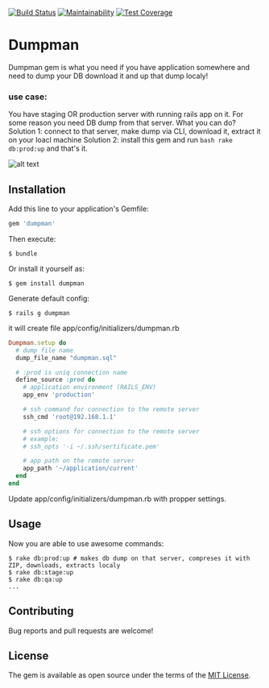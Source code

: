 [![Build Status](https://travis-ci.org/skcc321/dumpman.svg?branch=master)](https://travis-ci.org/skcc321/dumpman)
[![Maintainability](https://api.codeclimate.com/v1/badges/3f69b1bb862be2a7e6ce/maintainability)](https://codeclimate.com/github/skcc321/dumpman/maintainability)
[![Test Coverage](https://api.codeclimate.com/v1/badges/3f69b1bb862be2a7e6ce/test_coverage)](https://codeclimate.com/github/skcc321/dumpman/test_coverage)

# Dumpman
Dumpman gem is what you need if you have application somewhere and need to dump your DB download it and up that dump localy!

### use case:
You have staging OR production server with running rails app on it.
For some reason you need DB dump from that server.
What you can do?
Solution 1: connect to that server, make dump via CLI, download it, extract it on your loacl machine
Solution 2: install this gem and run ```bash rake db:prod:up``` and that's it.

![alt text](https://farm8.staticflickr.com/7347/10602023975_fd3e5b61b7_b.jpg)

## Installation

Add this line to your application's Gemfile:

```ruby
gem 'dumpman'
```

Then execute:

    $ bundle

Or install it yourself as:

    $ gem install dumpman

Generate default config:

    $ rails g dumpman
    
it will create file app/config/initializers/dumpman.rb
```ruby
Dumpman.setup do
  # dump file name
  dump_file_name "dumpman.sql"

  # :prod is uniq connection name
  define_source :prod do
    # application environment (RAILS_ENV)
    app_env 'production'

    # ssh command for connection to the remote server
    ssh_cmd 'root@192.168.1.1'

    # ssh options for connection to the remote server
    # example:
    # ssh_opts '-i ~/.ssh/sertificate.pem'

    # app path on the remote server
    app_path '~/application/current'
  end
end
```

Update app/config/initializers/dumpman.rb with propper settings.

## Usage

Now you are able to use awesome commands:

    $ rake db:prod:up # makes db dump on that server, compreses it with ZIP, downloads, extracts localy 
    $ rake db:stage:up
    $ rake db:qa:up
    ...

## Contributing

Bug reports and pull requests are welcome!

## License

The gem is available as open source under the terms of the [MIT License](http://opensource.org/licenses/MIT).

